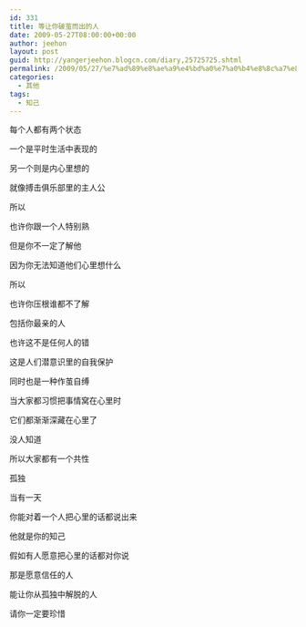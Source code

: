 ```yaml
---
id: 331
title: 等让你破茧而出的人
date: 2009-05-27T08:00:00+00:00
author: jeehon
layout: post
guid: http://yangerjeehon.blogcn.com/diary,25725725.shtml
permalink: /2009/05/27/%e7%ad%89%e8%ae%a9%e4%bd%a0%e7%a0%b4%e8%8c%a7%e8%80%8c%e5%87%ba%e7%9a%84%e4%ba%ba/
categories:
  - 其他
tags:
  - 知己
---
```

每个人都有两个状态
  
一个是平时生活中表现的
  
另一个则是内心里想的
  
就像搏击俱乐部里的主人公
  
所以
  
也许你跟一个人特别熟
  
但是你不一定了解他
  
因为你无法知道他们心里想什么
  
所以
  
也许你压根谁都不了解
  
包括你最亲的人
  
也许这不是任何人的错
  
这是人们潜意识里的自我保护
  
同时也是一种作茧自缚
  
当大家都习惯把事情窝在心里时
  
它们都渐渐深藏在心里了
  
没人知道
  
所以大家都有一个共性
  
孤独
  
当有一天
  
你能对着一个人把心里的话都说出来
  
他就是你的知己
  
假如有人愿意把心里的话都对你说
  
那是愿意信任的人
  
能让你从孤独中解脱的人
  
请你一定要珍惜